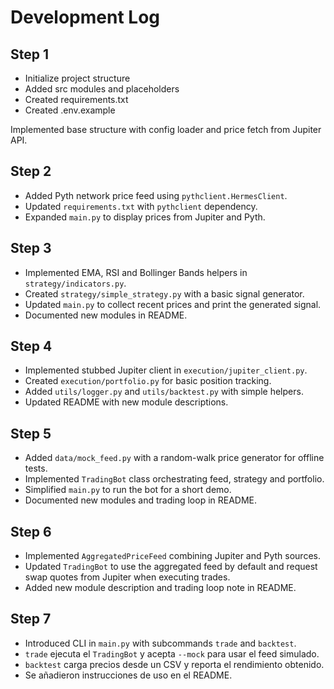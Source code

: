 # Development Log

## Step 1
- Initialize project structure
- Added src modules and placeholders
- Created requirements.txt
- Created .env.example

Implemented base structure with config loader and price fetch from Jupiter API.

## Step 2
- Added Pyth network price feed using `pythclient.HermesClient`.
- Updated `requirements.txt` with `pythclient` dependency.
- Expanded `main.py` to display prices from Jupiter and Pyth.

## Step 3
- Implemented EMA, RSI and Bollinger Bands helpers in `strategy/indicators.py`.
- Created `strategy/simple_strategy.py` with a basic signal generator.
- Updated `main.py` to collect recent prices and print the generated signal.
- Documented new modules in README.

## Step 4
- Implemented stubbed Jupiter client in `execution/jupiter_client.py`.
- Created `execution/portfolio.py` for basic position tracking.
- Added `utils/logger.py` and `utils/backtest.py` with simple helpers.
- Updated README with new module descriptions.

## Step 5
- Added `data/mock_feed.py` with a random-walk price generator for offline tests.
- Implemented `TradingBot` class orchestrating feed, strategy and portfolio.
- Simplified `main.py` to run the bot for a short demo.
- Documented new modules and trading loop in README.

## Step 6
- Implemented `AggregatedPriceFeed` combining Jupiter and Pyth sources.
- Updated `TradingBot` to use the aggregated feed by default and request
  swap quotes from Jupiter when executing trades.
- Added new module description and trading loop note in README.

## Step 7
- Introduced CLI in `main.py` with subcommands `trade` and `backtest`.
- `trade` ejecuta el `TradingBot` y acepta `--mock` para usar el feed simulado.
- `backtest` carga precios desde un CSV y reporta el rendimiento obtenido.
- Se añadieron instrucciones de uso en el README.
